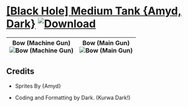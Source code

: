 # [\[Black Hole\] Medium Tank {Amyd, Dark}](https://github.com/Klokinator/FE-Repo/tree/main/Battle%20Animations/Advance%20Wars%20Animation%20Ports/%5BBlack%20Hole%5D%20Medium%20Tank%20%7BAmyd,%20Dark%7D) [![Download](https://img.shields.io/badge/Download--red?style=social&logo=github)](https://minhaskamal.github.io/DownGit/#/home?url=https://github.com/Klokinator/FE-Repo/tree/main/Battle%20Animations/Advance%20Wars%20Animation%20Ports/%5BBlack%20Hole%5D%20Medium%20Tank%20%7BAmyd,%20Dark%7D)

| <b>Bow (Machine Gun)</b><br/><img alt="Bow (Machine Gun)" src="https://raw.githubusercontent.com/Klokinator/FE-Repo/main/Battle%20Animations/Advance%20Wars%20Animation%20Ports/%5BBlack%20Hole%5D%20Medium%20Tank%20%7BAmyd,%20Dark%7D/5.%20Bow%20(Machine%20Gun)/Bow.gif"/> | <b>Bow (Main Gun)</b><br/><img alt="Bow (Main Gun)" src="https://raw.githubusercontent.com/Klokinator/FE-Repo/main/Battle%20Animations/Advance%20Wars%20Animation%20Ports/%5BBlack%20Hole%5D%20Medium%20Tank%20%7BAmyd,%20Dark%7D/5.%20Bow%20(Main%20Gun)/Bow.gif"/> |
| :---: | :---: |

## Credits

- Sprites By {Amyd}

- Coding and Formatting by Dark. (Kurwa Dark!)

